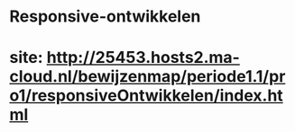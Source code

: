 # Responsive-ontwikkelen

# site: http://25453.hosts2.ma-cloud.nl/bewijzenmap/periode1.1/pro1/responsiveOntwikkelen/index.html

